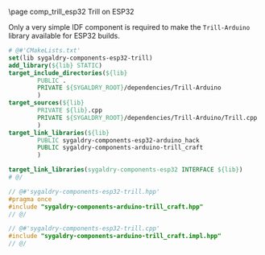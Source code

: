 \page comp_trill_esp32 Trill on ESP32

Only a very simple IDF component is required to make the `Trill-Arduino` library
available for ESP32 builds.

```cmake
# @#'CMakeLists.txt'
set(lib sygaldry-components-esp32-trill)
add_library(${lib} STATIC)
target_include_directories(${lib}
        PUBLIC .
        PRIVATE ${SYGALDRY_ROOT}/dependencies/Trill-Arduino
        )
target_sources(${lib}
        PRIVATE ${lib}.cpp
        PRIVATE ${SYGALDRY_ROOT}/dependencies/Trill-Arduino/Trill.cpp
        )
target_link_libraries(${lib}
        PUBLIC sygaldry-components-esp32-arduino_hack
        PUBLIC sygaldry-components-arduino-trill_craft
        )

target_link_libraries(sygaldry-components-esp32 INTERFACE ${lib})
# @/
```

```cpp
// @#'sygaldry-components-esp32-trill.hpp'
#pragma once
#include "sygaldry-components-arduino-trill_craft.hpp"
// @/

// @#'sygaldry-components-esp32-trill.cpp'
#include "sygaldry-components-arduino-trill_craft.impl.hpp"
// @/
```
